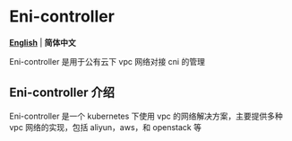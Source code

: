 # Eni-controller

[**English**](./README.md) | **简体中文**

Eni-controller 是用于公有云下 vpc 网络对接 cni 的管理

## Eni-controller 介绍

Eni-controller 是一个 kubernetes 下使用 vpc 的网络解决方案，主要提供多种vpc 网络的实现，包括 aliyun，aws，和 openstack 等